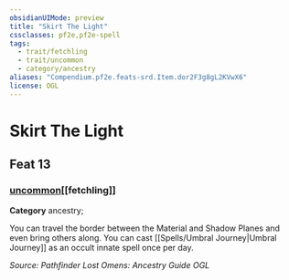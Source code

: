 ```yaml
---
obsidianUIMode: preview
title: "Skirt The Light"
cssclasses: pf2e,pf2e-spell
tags:
  - trait/fetchling
  - trait/uncommon
  - category/ancestry
aliases: "Compendium.pf2e.feats-srd.Item.dor2F3g8gL2KVwX6"
license: OGL
---
```

# Skirt The Light
## Feat 13
### [uncommon](uncommon "Uncommon Rarity Trait")[[fetchling]]

**Category** ancestry; 




You can travel the border between the Material and Shadow Planes and even bring others along. You can cast [[Spells/Umbral Journey|Umbral Journey]] as an occult innate spell once per day.

*Source: Pathfinder Lost Omens: Ancestry Guide*
*OGL*